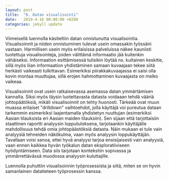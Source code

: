 ```yaml
---
layout: post
title:  "6. Datan visualisointi"
date:   2019-4-16 00:00:00 +0200
categories: jekyll update
---
```

Viimeisellä luennolla käsiteltiin datan onnistunutta visualisointia. Visualisoinnit ja niiden onnistuminen tulevat usein omassakin työssäni vastaan. Harmillisen usein myös erilaisissa palveluissa näkee kauniisti tuotettuja visualisointeja, joiden välittämä informaatio jää kuitenkin vähäiseksi. Informaation esittämisessä tulisikin löytää ns. kultainen keskitie, sillä myös liian informaation yhdistäminen samaan kuvaajaan tekee siitä herkästi vaikeasti tulkittavan. Esimerkiksi piirakkakuvaajassa ei saisi olla kovin montaa muuttujaa, sillä erojen hahmottaminen kuvaajasta on melko vaikeaa.

Visualisoinnit ovat usein ratkaisevassa asemassa datan ymmärtämisen kannalta. Siksi myös täysin luotettavasta datasta voidaaan tehdä vääriä johtopäätöksiä, mikäli visualisoinnit on tehty huonosti. Tärkeää ovat muun muassa erilaiset "drilldown" vaihtoehdot, jolla käyttäjä voi pureutua dataan tarkemmin esimerkiksi laajentamalla yhdistetyn nuuttujan (esimerkiksi Aasian tilauksista eri Aasian maiden tilauksiin). Sen sijaan että tarjottaisiin staattinen raportti analyysin lopputuloksena, tarjotaankin käyttäjälle mahdollisuus tehdä omia johtopäästöksiä datasta. Näin mukaan ei tule vain analyysiä tehneiden näkökulma, vaan myös analyysin loppukäyttäjän. Tavallaan voisi sanoa, ettei hyvä analyysi tarjoa ensisijaisesti vain analyysiä, vaan ennen kaikkea hyvän työkalun datan eksploratiiviseen hyödyntämiseen. Data siis tarjotaan kontekstiin sopivassa ja ymmärrettävässä muodossa analyysin kuluttajille.

Luennolla puhuttiin visualisoinnin työprosessista ja siitä, miten se on hyvin samanlainen datatieteen työprosessin kanssa. 